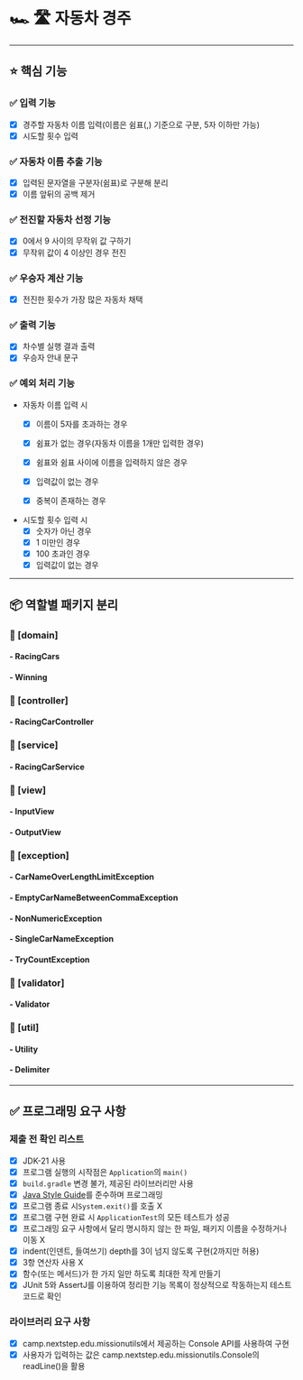 # 🏎 🛣 자동차 경주

***

## ⭐️ 핵심 기능

### ✅ 입력 기능

- [x] 경주할 자동차 이름 입력(이름은 쉼표(,) 기준으로 구분, 5자 이하만 가능)
- [x] 시도할 횟수 입력

### ✅ 자동차 이름 추출 기능

- [x] 입력된 문자열을 구분자(쉼표)로 구분해 분리
- [x] 이름 앞뒤의 공백 제거

### ✅ 전진할 자동차 선정 기능

- [x] 0에서 9 사이의 무작위 값 구하기
- [x] 무작위 값이 4 이상인 경우 전진

### ✅ 우승자 계산 기능

- [x] 전진한 횟수가 가장 많은 자동차 채택

### ✅ 출력 기능

- [x] 차수별 실행 결과 출력
- [x] 우승자 안내 문구

### ✅ 예외 처리 기능

- 자동차 이름 입력 시
    - [x] 이름이 5자를 초과하는 경우
    - [x] 쉼표가 없는 경우(자동차 이름을 1개만 입력한 경우)
    - [x] 쉼표와 쉼표 사이에 이름을 입력하지 않은 경우
    - [x] 입력값이 없는 경우
    - [x] 중복이 존재하는 경우


- 시도할 횟수 입력 시
    - [x] 숫자가 아닌 경우
    - [x] 1 미만인 경우
    - [x] 100 초과인 경우
    - [x] 입력값이 없는 경우

***

## 📦 역할별 패키지 분리

### 📁 [domain]

#### - RacingCars

#### - Winning

### 📁 [controller]

#### - RacingCarController

### 📁 [service]

#### - RacingCarService

### 📁 [view]

#### - InputView

#### - OutputView

### 📁 [exception]

#### - CarNameOverLengthLimitException

#### - EmptyCarNameBetweenCommaException

#### - NonNumericException

#### - SingleCarNameException

#### - TryCountException

### 📁 [validator]

#### - Validator

### 📁 [util]

#### - Utility

#### - Delimiter

***

## ✅ 프로그래밍 요구 사항

### 제출 전 확인 리스트

- [x] JDK-21 사용
- [x] 프로그램 실행의 시작점은 `Application`의 `main()`
- [x] `build.gradle` 변경 불가, 제공된 라이브러리만 사용
- [x] [Java Style Guide](https://github.com/woowacourse/woowacourse-docs/tree/main/styleguide/java)를 준수하며 프로그래밍
- [x] 프로그램 종료 시`System.exit()`를 호출 X
- [x] 프로그램 구현 완료 시 `ApplicationTest`의 모든 테스트가 성공
- [x] 프로그래밍 요구 사항에서 달리 명시하지 않는 한 파일, 패키지 이름을 수정하거나 이동 X
- [x] indent(인덴트, 들여쓰기) depth를 3이 넘지 않도록 구현(2까지만 허용)
- [x] 3항 연산자 사용 X
- [x] 함수(또는 메서드)가 한 가지 일만 하도록 최대한 작게 만들기
- [x] JUnit 5와 AssertJ를 이용하여 정리한 기능 목록이 정상적으로 작동하는지 테스트 코드로 확인

### 라이브러리 요구 사항

- [x] camp.nextstep.edu.missionutils에서 제공하는 Console API를 사용하여 구현
- [x] 사용자가 입력하는 값은 camp.nextstep.edu.missionutils.Console의 readLine()을 활용
